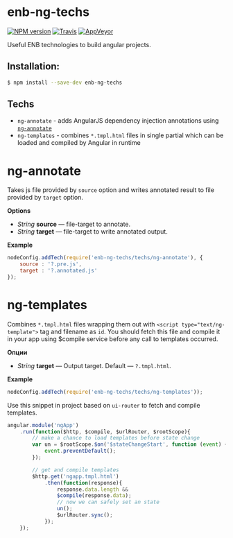 enb-ng-techs
==============

[![NPM version](https://img.shields.io/npm/v/enb-ng-techs.svg?style=flat)](https://www.npmjs.org/package/enb-ng-techs)
[![Travis](https://img.shields.io/travis/bem-incubator/enb-ng-techs.svg)](https://travis-ci.org/bem-incubator/enb-ng-techs)
[![AppVeyor](https://img.shields.io/appveyor/ci/bem-incubator/enb-ng-techs.svg)](https://ci.appveyor.com/project/Guria/enb-ng-techs)


Useful ENB technologies to build angular projects.

Installation:
----------

```sh
$ npm install --save-dev enb-ng-techs
```

Techs
----------

 * `ng-annotate` - adds AngularJS dependency injection annotations using [`ng-annotate`](https://github.com/olov/ng-annotate)
 * `ng-templates` - combines `*.tmpl.html` files in single partial which can be loaded and compiled by Angular in runtime

ng-annotate
==========

Takes js file provided by `source` option and writes annotated result to file provided by `target` option.

**Options**

* *String* **source** — file-target to annotate.
* *String* **target** — file-target to write annotated output.

**Example**

```javascript
nodeConfig.addTech(require('enb-ng-techs/techs/ng-annotate'), {
    source : '?.pre.js',
    target : '?.annotated.js'
});
```

ng-templates
==========

Combines `*.tmpl.html` files wrapping them out with `<script type="text/ng-template">` tag and filename as `id`.
You should fetch this file and compile it in your app using $compile service before any call to templates occurred.

**Опции**

* *String* **target** — Output target. Default — `?.tmpl.html`.

**Example**

```javascript
nodeConfig.addTech(require('enb-ng-techs/techs/ng-templates'));
```

Use this snippet in project based on `ui-router` to fetch and compile templates.

```javascript
angular.module('ngApp')
    .run(function($http, $compile, $urlRouter, $rootScope){
        // make a chance to load templates before state change
        var un = $rootScope.$on('$stateChangeStart', function (event) {
            event.preventDefault();
        });

        // get and compile templates
        $http.get('ngapp.tmpl.html')
            .then(function(response){
                response.data.length &&
                $compile(response.data);
                // now we can safely set an state
                un();
                $urlRouter.sync();
            });
    });
```
